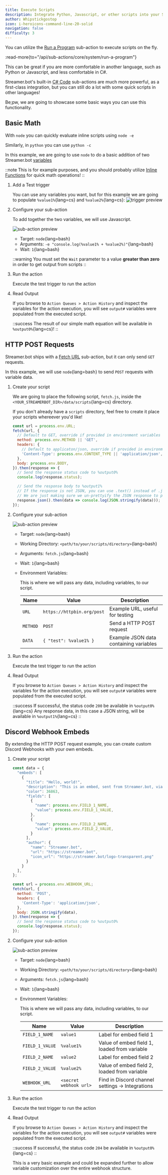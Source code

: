 ```yaml
---
title: Execute Scripts
description: Integrate Python, Javascript, or other scripts into your Streamer.bot actions
author: Whipstickgostop
icon: i-heroicons-command-line-20-solid
navigation: false
difficulty: 3
---
```


You can utilize the [Run a Program](/api/sub-actions/core/system/run-a-program) sub-action to execute scripts on the fly.

:read-more{to="/api/sub-actions/core/system/run-a-program"}

This can be great if you are more comfortable in another language, such as Python or Javascript, and less comfortable in C#.

Streamer.bot's built-in [C# Code](/api/sub-actions/core/csharp/execute-csharp-code) sub-actions are much more powerful, as a first-class integration, but you can still do a lot with some quick scripts in other languages!

Be;pw, we are going to showcase some basic ways you can use this functionality.

## Basic Math

With `node` you can quickly evaluate inline scripts using `node -e`

Similarly, in `python` you can use `python -c`

In this example, we are going to use `node` to do a basic addition of two Streamer.bot [variables](/guide/variables)

::note
This is for example purposes, and you should probably utilize [Inline Functions](/guide/variables#inline-functions) for quick math operations!
::

1. Add a Test trigger

    You can use any variables you want, but for this example we are going to populate `%value1%`{lang=cs} and `%value2%`{lang=cs}:
    ![trigger preview](assets/execute-scripts-trigger.png)

1. Configure your sub-action

    To add together the two variables, we will use Javascript.

    ![sub-action preview](assets/execute-scripts-math.png)

    - Target: `node`{lang=bash}
    - Arguments: `-e "console.log(%value1% + %value2%)"`{lang=bash}
    - Wait: `1`{lang=bash}

    ::warning
    You must set the `Wait` parameter to a value **greater than zero** in order to get output from scripts
    ::

2. Run the action

    Execute the test trigger to run the action

3. Read Output

    If you browse to `Action Queues > Action History` and inspect the variables for the action execution, you will see `output#` variables were populated from the executed script.

    ::success
    The result of our simple math equation will be available in `%output0%`{lang=cs}!
    ::

## HTTP POST Requests

Streamer.bot ships with a [Fetch URL](/api/sub-actions/core/network/fetch-url) sub-action, but it can only send `GET` requests.

In this example, we will use `node`{lang=bash} to send `POST` requests with variable data.

1. Create your script

    We are going to place the following script, `fetch.js`, inside the `<YOUR_STREAMERBOT_DIR>/data/scripts`{lang=cs} directory.

    If you don't already have a `scripts` directory, feel free to create it place your scripts whereever you'd like!

    ```js [fetch.js]
    const url = process.env.URL;
    fetch(url, {
      // Default to GET, override if provided in environment variables
      method: process.env.METHOD || 'GET',
      headers: {
        // Default to applicaton/json, override if provided in environment variables
        'Content-Type': process.env.CONTENT_TYPE || 'application/json',
      },
      body: process.env.BODY,
    }).then(response => {
      // Send the response status code to %output0%
      console.log(response.status);

      // Send the response body to %output1%
      // If the response is not JSON, you can use .text() instead of .json()
      // We are just making sure we un-prettyify the JSON response to place it on a single line of output
      response.json().then(data => console.log(JSON.stringify(data)));
    });
    ```
2. Configure your sub-action

    ![sub-action preview](assets/execute-scripts-http-post.png)

    - Target: `node`{lang=bash}
    - Working Directory: `<path/to/your/scripts/directory>`{lang=bash}
    - Arguments: `fetch.js`{lang=bash}
    - Wait: `1`{lang=bash}
    - Environment Variables:

        This is where we will pass any data, including variables, to our script.

        | Name | Value | Description |
        | ---- | ----- | ----------- |
        | `URL` | `https://httpbin.org/post` | Example URL, useful for testing |
        | `METHOD` | `POST` | Send a HTTP POST request |
        | `DATA` | `{ "test": %value1% }` | Example JSON data containing variables |

3. Run the action

    Execute the test trigger to run the action

4. Read Output

    If you browse to `Action Queues > Action History` and inspect the variables for the action execution, you will see `output#` variables were populated from the executed script.

    ::success
    If successful, the status code `200` be available in `%output0%`{lang=cs}
    Any response data, in this case a JSON string, will be available in `%output1%`{lang=cs}
    ::

## Discord Webhook Embeds

By extending the HTTP POST request example, you can create custom Discord Webhooks with your own embeds.

1. Create your script

    ```js [discord-webhook.js]
    const data = {
      "embeds": [
        {
          "title": "Hello, world!",
          "description": "This is an embed, sent from Streamer.bot, via a NodeJS sub-action!",
          "color": 36863,
          "fields": [
            {
              "name": process.env.FIELD_1_NAME,
              "value": process.env.FIELD_1_VALUE,
            },
            {
              "name": process.env.FIELD_2_NAME,
              "value": process.env.FIELD_2_VALUE,
            }
          ],
          "author": {
            "name": "Streamer.bot",
            "url": "https://streamer.bot",
            "icon_url": "https://streamer.bot/logo-transparent.png"
          }
        }
      ],
    };

    const url = process.env.WEBHOOK_URL;
    fetch(url, {
      method: 'POST',
      headers: {
        'Content-Type': 'application/json',
      },
      body: JSON.stringify(data),
    }).then(response => {
      // Send the response status code to %output0%
      console.log(response.status);
    });
    ```

2. Configure your sub-action

    ![sub-action preview](assets/execute-scripts-discord-webhook.png)

    - Target: `node`{lang=bash}
    - Working Directory: `<path/to/your/scripts/directory>`{lang=bash}
    - Arguments: `fetch.js`{lang=bash}
    - Wait: `1`{lang=bash}
    - Environment Variables:

        This is where we will pass any data, including variables, to our script.

        | Name | Value | Description |
        | ---- | ----- | ----------- |
        | `FIELD_1_NAME` | `value1` | Label for embed field 1 |
        | `FIELD_1_VALUE` | `%value1%` | Value of embed field 1, loaded from variable |
        | `FIELD_2_NAME` | `value2` | Label for embed field 2 |
        | `FIELD_2_VALUE` | `%value2%` | Value of embed field 2, loaded from variable |
        | `WEBHOOK_URL` | `<secret webhook url>` | Find in Discord channel settings -> Integrations |

3. Run the action

    Execute the test trigger to run the action

4. Read Output

    If you browse to `Action Queues > Action History` and inspect the variables for the action execution, you will see `output#` variables were populated from the executed script.

    ::success
    If successful, the status code `204` be available in `%output0%`{lang=cs}
    ::

    This is a very basic example and could be expanded further to allow variable customization over the entire webhook structure.